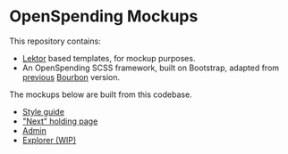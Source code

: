 # OpenSpending Mockups

This repository contains:
- [Lektor](https://www.getlektor.com/docs/) based templates, for mockup purposes.
- An OpenSpending SCSS framework, built on Bootstrap, adapted from [previous](https://github.com/openspending/os-style-guide) [Bourbon](http://bourbon.io/) version.

The mockups below are built from this codebase.

- [Style guide](https://smth.github.io/os-mockups/style-guide/)
- ["Next" holding page](https://smth.github.io/os-mockups/next/)
- [Admin](https://smth.github.io/os-mockup-admin/)
- [Explorer (WIP)](https://smth.github.io/os-mockup-explorer/explorer/)
